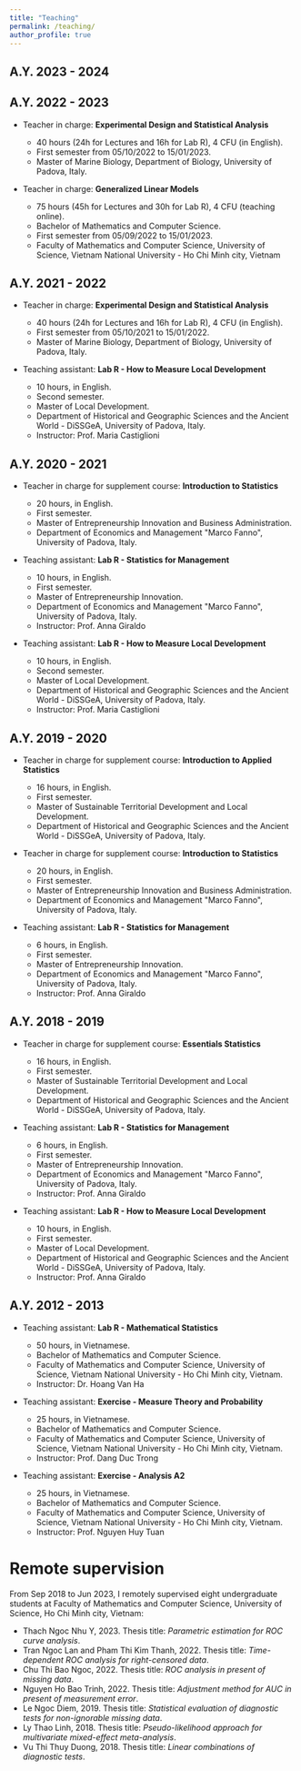 ```yaml
---
title: "Teaching"
permalink: /teaching/
author_profile: true
---
```


## A.Y. 2023 - 2024


## A.Y. 2022 - 2023

* Teacher in charge: **Experimental Design and Statistical Analysis**
  * 40 hours (24h for Lectures and 16h for Lab R), 4 CFU (in English).
  * First semester from 05/10/2022 to 15/01/2023.
  * Master of Marine Biology, Department of Biology, University of Padova, Italy. 

* Teacher in charge: **Generalized Linear Models**
  * 75 hours (45h for Lectures and 30h for Lab R), 4 CFU (teaching online). 
  * Bachelor of Mathematics and Computer Science. 
  * First semester from 05/09/2022 to 15/01/2023.
  * Faculty of Mathematics and Computer Science, University of Science, Vietnam National University - Ho Chi Minh city, Vietnam

## A.Y. 2021 - 2022

* Teacher in charge: **Experimental Design and Statistical Analysis**
  * 40 hours (24h for Lectures and 16h for Lab R), 4 CFU (in English).
  * First semester from 05/10/2021 to 15/01/2022.
  * Master of Marine Biology, Department of Biology, University of Padova, Italy.

* Teaching assistant: **Lab R - How to Measure Local Development**
  * 10 hours, in English. 
  * Second semester.
  * Master of Local Development.
  * Department of Historical and Geographic Sciences and the Ancient World - DiSSGeA, University of Padova, Italy.
  * Instructor: Prof. Maria Castiglioni

## A.Y. 2020 - 2021

* Teacher in charge for supplement course: **Introduction to Statistics**
  * 20 hours, in English.
  * First semester.
  * Master of Entrepreneurship Innovation and Business Administration. 
  * Department of Economics and Management "Marco Fanno", University of Padova, Italy.

* Teaching assistant: **Lab R - Statistics for Management**
  * 10 hours, in English.
  * First semester.
  * Master of Entrepreneurship Innovation. 
  * Department of Economics and Management "Marco Fanno", University of Padova, Italy.
  * Instructor: Prof. Anna Giraldo

* Teaching assistant: **Lab R - How to Measure Local Development**
  * 10 hours, in English.
  * Second semester.
  * Master of Local Development.
  * Department of Historical and Geographic Sciences and the Ancient World - DiSSGeA, University of Padova, Italy.
  * Instructor: Prof. Maria Castiglioni

## A.Y. 2019 - 2020

* Teacher in charge for supplement course: **Introduction to Applied Statistics**
  * 16 hours, in English.
  * First semester.
  * Master of Sustainable Territorial Development and Local Development.
  * Department of Historical and Geographic Sciences and the Ancient World - DiSSGeA, University of Padova, Italy.

* Teacher in charge for supplement course: **Introduction to Statistics**
  * 20 hours, in English.
  * First semester.
  * Master of Entrepreneurship Innovation and Business Administration. 
  * Department of Economics and Management "Marco Fanno", University of Padova, Italy.

* Teaching assistant: **Lab R - Statistics for Management**
  * 6 hours, in English.
  * First semester.
  * Master of Entrepreneurship Innovation. 
  * Department of Economics and Management "Marco Fanno", University of Padova, Italy.
  * Instructor: Prof. Anna Giraldo

## A.Y. 2018 - 2019

* Teacher in charge for supplement course: **Essentials Statistics**
  * 16 hours, in English.
  * First semester.
  * Master of Sustainable Territorial Development and Local Development. 
  * Department of Historical and Geographic Sciences and the Ancient World - DiSSGeA, University of Padova, Italy.

* Teaching assistant: **Lab R - Statistics for Management**
  * 6 hours, in English.
  * First semester.
  * Master of Entrepreneurship Innovation. 
  * Department of Economics and Management "Marco Fanno", University of Padova, Italy.
  * Instructor: Prof. Anna Giraldo

* Teaching assistant: **Lab R - How to Measure Local Development**
  * 10 hours, in English. 
  * First semester.
  * Master of Local Development. 
  * Department of Historical and Geographic Sciences and the Ancient World - DiSSGeA, University of Padova, Italy.
  * Instructor: Prof. Anna Giraldo

## A.Y. 2012 - 2013

* Teaching assistant: **Lab R - Mathematical Statistics**
  * 50 hours, in Vietnamese. 
  * Bachelor of Mathematics and Computer Science.
  * Faculty of Mathematics and Computer Science, University of Science, Vietnam National University - Ho Chi Minh city, Vietnam.
  * Instructor: Dr. Hoang Van Ha

* Teaching assistant: **Exercise - Measure Theory and Probability**
  * 25 hours, in Vietnamese. 
  * Bachelor of Mathematics and Computer Science.
  * Faculty of Mathematics and Computer Science, University of Science, Vietnam National University - Ho Chi Minh city, Vietnam.
  * Instructor: Prof. Dang Duc Trong

* Teaching assistant: **Exercise - Analysis A2**
  * 25 hours, in Vietnamese. 
  * Bachelor of Mathematics and Computer Science.
  * Faculty of Mathematics and Computer Science, University of Science, Vietnam National University - Ho Chi Minh city, Vietnam.
  * Instructor: Prof. Nguyen Huy Tuan 


# Remote supervision

From Sep 2018 to Jun 2023, I remotely supervised eight undergraduate students at Faculty of Mathematics and Computer Science, University of Science, Ho Chi Minh city, Vietnam: 

* Thach Ngoc Nhu Y, 2023. Thesis title: *Parametric estimation for ROC curve analysis*.
* Tran Ngoc Lan and Pham Thi Kim Thanh, 2022. Thesis title: *Time-dependent ROC analysis for right-censored data*.
* Chu Thi Bao Ngoc, 2022. Thesis title: *ROC analysis in present of missing data*.
* Nguyen Ho Bao Trinh, 2022. Thesis title: *Adjustment method for AUC in present of measurement error*.
* Le Ngoc Diem, 2019. Thesis title: *Statistical evaluation of diagnostic tests for non-ignorable missing data*.
* Ly Thao Linh, 2018. Thesis title: *Pseudo-likelihood approach for multivariate mixed-effect meta-analysis*. 
* Vu Thi Thuy Duong, 2018. Thesis title: *Linear combinations of diagnostic tests*.